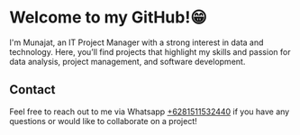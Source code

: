 # Welcome to my GitHub!😁

I'm Munajat, an IT Project Manager with a strong interest in data and technology. Here, you’ll find projects that highlight my skills and passion for data analysis, project management, and software development.


## Contact

Feel free to reach out to me via Whatsapp [+6281511532440](https://wa.me/6281511532440) if you have any questions or would like to collaborate on a project!


